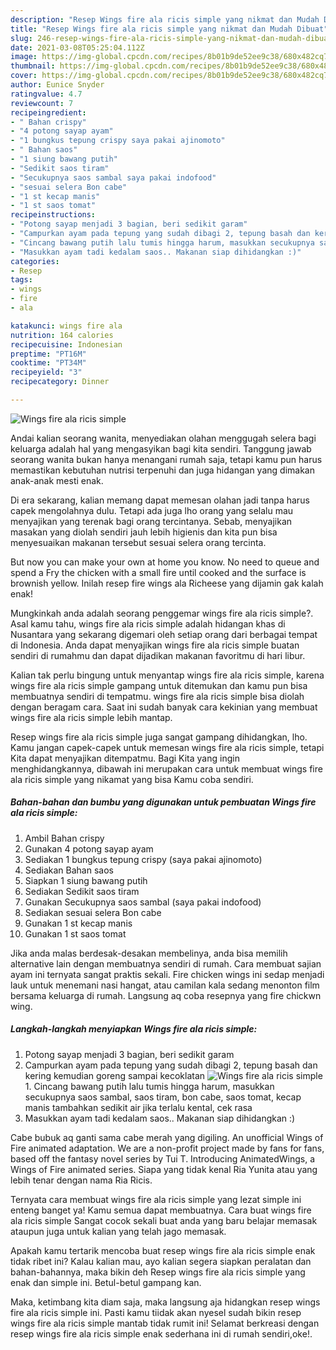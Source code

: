 ```yaml
---
description: "Resep Wings fire ala ricis simple yang nikmat dan Mudah Dibuat"
title: "Resep Wings fire ala ricis simple yang nikmat dan Mudah Dibuat"
slug: 246-resep-wings-fire-ala-ricis-simple-yang-nikmat-dan-mudah-dibuat
date: 2021-03-08T05:25:04.112Z
image: https://img-global.cpcdn.com/recipes/8b01b9de52ee9c38/680x482cq70/wings-fire-ala-ricis-simple-foto-resep-utama.jpg
thumbnail: https://img-global.cpcdn.com/recipes/8b01b9de52ee9c38/680x482cq70/wings-fire-ala-ricis-simple-foto-resep-utama.jpg
cover: https://img-global.cpcdn.com/recipes/8b01b9de52ee9c38/680x482cq70/wings-fire-ala-ricis-simple-foto-resep-utama.jpg
author: Eunice Snyder
ratingvalue: 4.7
reviewcount: 7
recipeingredient:
- " Bahan crispy"
- "4 potong sayap ayam"
- "1 bungkus tepung crispy saya pakai ajinomoto"
- " Bahan saos"
- "1 siung bawang putih"
- "Sedikit saos tiram"
- "Secukupnya saos sambal saya pakai indofood"
- "sesuai selera Bon cabe"
- "1 st kecap manis"
- "1 st saos tomat"
recipeinstructions:
- "Potong sayap menjadi 3 bagian, beri sedikit garam"
- "Campurkan ayam pada tepung yang sudah dibagi 2, tepung basah dan kering kemudian goreng sampai kecoklatan"
- "Cincang bawang putih lalu tumis hingga harum, masukkan secukupnya saos sambal, saos tiram, bon cabe, saos tomat, kecap manis tambahkan sedikit air jika terlalu kental, cek rasa"
- "Masukkan ayam tadi kedalam saos.. Makanan siap dihidangkan :)"
categories:
- Resep
tags:
- wings
- fire
- ala

katakunci: wings fire ala 
nutrition: 164 calories
recipecuisine: Indonesian
preptime: "PT16M"
cooktime: "PT34M"
recipeyield: "3"
recipecategory: Dinner

---
```



![Wings fire ala ricis simple](https://img-global.cpcdn.com/recipes/8b01b9de52ee9c38/680x482cq70/wings-fire-ala-ricis-simple-foto-resep-utama.jpg)

Andai kalian seorang wanita, menyediakan olahan menggugah selera bagi keluarga adalah hal yang mengasyikan bagi kita sendiri. Tanggung jawab seorang  wanita bukan hanya menangani rumah saja, tetapi kamu pun harus memastikan kebutuhan nutrisi terpenuhi dan juga hidangan yang dimakan anak-anak mesti enak.

Di era  sekarang, kalian memang dapat memesan olahan jadi tanpa harus capek mengolahnya dulu. Tetapi ada juga lho orang yang selalu mau menyajikan yang terenak bagi orang tercintanya. Sebab, menyajikan masakan yang diolah sendiri jauh lebih higienis dan kita pun bisa menyesuaikan makanan tersebut sesuai selera orang tercinta. 

But now you can make your own at home you know. No need to queue and spend a Fry the chicken with a small fire until cooked and the surface is brownish yellow. Inilah resep fire wings ala Richeese yang dijamin gak kalah enak!

Mungkinkah anda adalah seorang penggemar wings fire ala ricis simple?. Asal kamu tahu, wings fire ala ricis simple adalah hidangan khas di Nusantara yang sekarang digemari oleh setiap orang dari berbagai tempat di Indonesia. Anda dapat menyajikan wings fire ala ricis simple buatan sendiri di rumahmu dan dapat dijadikan makanan favoritmu di hari libur.

Kalian tak perlu bingung untuk menyantap wings fire ala ricis simple, karena wings fire ala ricis simple gampang untuk ditemukan dan kamu pun bisa membuatnya sendiri di tempatmu. wings fire ala ricis simple bisa diolah dengan beragam cara. Saat ini sudah banyak cara kekinian yang membuat wings fire ala ricis simple lebih mantap.

Resep wings fire ala ricis simple juga sangat gampang dihidangkan, lho. Kamu jangan capek-capek untuk memesan wings fire ala ricis simple, tetapi Kita dapat menyajikan ditempatmu. Bagi Kita yang ingin menghidangkannya, dibawah ini merupakan cara untuk membuat wings fire ala ricis simple yang nikamat yang bisa Kamu coba sendiri.

<!--inarticleads1-->

##### Bahan-bahan dan bumbu yang digunakan untuk pembuatan Wings fire ala ricis simple:

1. Ambil  Bahan crispy
1. Gunakan 4 potong sayap ayam
1. Sediakan 1 bungkus tepung crispy (saya pakai ajinomoto)
1. Sediakan  Bahan saos
1. Siapkan 1 siung bawang putih
1. Sediakan Sedikit saos tiram
1. Gunakan Secukupnya saos sambal (saya pakai indofood)
1. Sediakan sesuai selera Bon cabe
1. Gunakan 1 st kecap manis
1. Gunakan 1 st saos tomat


Jika anda malas berdesak-desakan membelinya, anda bisa memilih alternative lain dengan membuatnya sendiri di rumah. Cara membuat sajian ayam ini ternyata sangat praktis sekali. Fire chicken wings ini sedap menjadi lauk untuk menemani nasi hangat, atau camilan kala sedang menonton film bersama keluarga di rumah. Langsung aq coba resepnya yang fire chickwn wing. 

<!--inarticleads2-->

##### Langkah-langkah menyiapkan Wings fire ala ricis simple:

1. Potong sayap menjadi 3 bagian, beri sedikit garam
1. Campurkan ayam pada tepung yang sudah dibagi 2, tepung basah dan kering kemudian goreng sampai kecoklatan
<img src="https://img-global.cpcdn.com/steps/2ec89a1d72de2cbb/160x128cq70/wings-fire-ala-ricis-simple-langkah-memasak-2-foto.jpg" alt="Wings fire ala ricis simple">1. Cincang bawang putih lalu tumis hingga harum, masukkan secukupnya saos sambal, saos tiram, bon cabe, saos tomat, kecap manis tambahkan sedikit air jika terlalu kental, cek rasa
1. Masukkan ayam tadi kedalam saos.. Makanan siap dihidangkan :)


Cabe bubuk aq ganti sama cabe merah yang digiling. An unofficial Wings of Fire animated adaptation. We are a non-profit project made by fans for fans, based off the fantasy novel series by Tui T. Introducing AnimatedWings, a Wings of Fire animated series. Siapa yang tidak kenal Ria Yunita atau yang lebih tenar dengan nama Ria Ricis. 

Ternyata cara membuat wings fire ala ricis simple yang lezat simple ini enteng banget ya! Kamu semua dapat membuatnya. Cara buat wings fire ala ricis simple Sangat cocok sekali buat anda yang baru belajar memasak ataupun juga untuk kalian yang telah jago memasak.

Apakah kamu tertarik mencoba buat resep wings fire ala ricis simple enak tidak ribet ini? Kalau kalian mau, ayo kalian segera siapkan peralatan dan bahan-bahannya, maka bikin deh Resep wings fire ala ricis simple yang enak dan simple ini. Betul-betul gampang kan. 

Maka, ketimbang kita diam saja, maka langsung aja hidangkan resep wings fire ala ricis simple ini. Pasti kamu tiidak akan nyesel sudah bikin resep wings fire ala ricis simple mantab tidak rumit ini! Selamat berkreasi dengan resep wings fire ala ricis simple enak sederhana ini di rumah sendiri,oke!.

